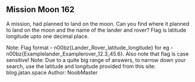 ## Mission Moon 162
A mission, had planned to land on the moon. Can you find where it planned to land on the moon and the name of the lander and rover? Flag is latitude longitude upto one decimal place.

Note: Flag format - n00bz{Lander_Rover_latitude_longitude} for eg - n00bz{Examplelander_Examplerover_12.3_45.6}. Also note that flag is case sensitive!
Note: Due to a quite big range of answers, to narrow down your search, use the latitude and longitude provided from this site: blog.jatan.space Author: NoobMaster
